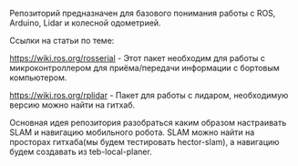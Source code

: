 Репозиторий предназначен для базового понимания работы с ROS, Arduino, Lidar и колесной одометрией.

Ссылки на статьи по теме:

https://wiki.ros.org/rosserial - Этот пакет необходим для работы с микроконтроллером для приёма/передачи информации с бортовым компьютером.

https://wiki.ros.org/rplidar   - Пакет для работы с лидаром, необходимую версию можно найти на гитхаб.

Основная идея репозитория разобраться каким образом настраивать SLAM и навигацию мобильного робота. SLAM можно найти на просторах гитхаба(мы будем тестировать hector-slam), а навигацию будем создавать из teb-local-planer.
